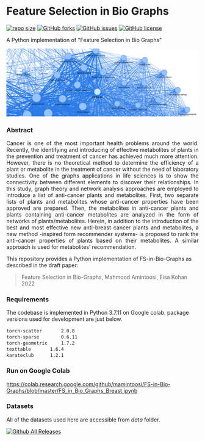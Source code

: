 Feature Selection in Bio Graphs
==========
 [![repo size](https://img.shields.io/github/repo-size/mamintoosi/FS-in-Bio-Graphs.svg)](https://github.com/mamintoosi/FS-in-Bio-Graphs/archive/master.zip)
 [![GitHub forks](https://img.shields.io/github/forks/mamintoosi/FS-in-Bio-Graphs)](https://github.com/mamintoosi/FS-in-Bio-Graphs/network)
[![GitHub issues](https://img.shields.io/github/issues/mamintoosi/FS-in-Bio-Graphs)](https://github.com/mamintoosi/FS-in-Bio-Graphs/issues)
[![GitHub license](https://img.shields.io/github/license/mamintoosi/FS-in-Bio-Graphs)](https://github.com/mamintoosi/FS-in-Bio-Graphs/blob/main/LICENSE)
 
 
A Python implementation of "Feature Selection in Bio Graphs" 
<p align="center">
  <img width="600" src="doc/header.png">
</p>

### Abstract

<p align="justify">
Cancer is one of the most important health problems around the world.  Recently, the identifying and introducing of effective metabolites of plants in the prevention and treatment of cancer has achieved much more attention. However, there is no theoretical method to determine the efficiency of a plant or metabolite in the treatment of cancer without the need of laboratory studies. One of the graphs applications in life sciences is to show the connectivity between different elements to discover their relationships. In this study, graph theory and network analysis approaches are employed to introduce a list of anti-cancer plants and metabolites. First, two separate lists of plants and metabolites whose anti-cancer properties have been approved are prepared. Then, the metabolites in anti-cancer plants and plants containing anti-cancer metabolites are analyzed in the form of networks of plants/metabolites. Herein, in addition to the introduction of the best and most effective new anti-breast cancer plants and metabolites, a new method -inspired form recommender systems- is proposed to rank the anti-cancer properties of plants based on their metabolites. A similar approach is used for metabolites’ recommendation.</p>

This repository provides a Python implementation of FS-in-Bio-Graphs as described in the draft paper:

> Feature Selection in Bio-Graphs,
> Mahmood Amintoosi, Eisa Kohan
> 2022

### Requirements
The codebase is implemented in Python 3.7.11 on Google colab. package versions used for development are just below.
```
torch-scatter 		2.0.8
torch-sparse		0.6.11
torch-geometric		1.7.2
texttable		1.6.4
karateclub		1.2.1
```

### Run on Google Colab
https://colab.research.google.com/github/mamintoosi/FS-in-Bio-Graphs/blob/master/FS_in_Bio_Graphs_Breast.ipynb

### Datasets
<p align="justify">
All of the datasets used here are accessible from <em>data</em> folder.
</p>


[![Github All Releases](https://img.shields.io/github/downloads/mamintoosi/FS-in-Bio-Graphs/total.svg)]()
